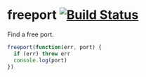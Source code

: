 freeport [![Build Status](https://secure.travis-ci.org/daaku/nodejs-freeport.png)](http://travis-ci.org/daaku/nodejs-freeport)
========

Find a free port.

```javascript
freeport(function(err, port) {
  if (err) throw err
  console.log(port)
})
```
